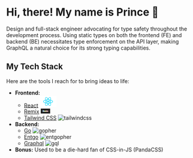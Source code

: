 # Hi, there! My name is Prince 👋

Design and full-stack engineer advocating for type safety throughout the development process. Using static types on both the frontend (FE) and backend (BE) necessitates type enforcement on the API layer, making GraphQL a natural choice for its strong typing capabilities.

## My Tech Stack

Here are the tools I reach for to bring ideas to life:

* **Frontend:**
  * [React](https://react.dev/) <img width="45px" alt="react" src="./public/assets/react.png"/>
  * [Remix](https://remix.run/) <img width="25px" alt="remix" src="./public/assets/remix-glowing.svg"/>
  * [Tailwind CSS](https://tailwindcss.com/) <img width="25px" alt="tailwindcss" src="https://tailwindcss.com/_next/static/media/tailwindcss-mark.3c5441fc7a190fb1800d4a5c7f07ba4b1345a9c8.svg"/>
* **Backend:**
  * [Go](https://go.dev/) <img width="25px" alt="gopher" src="https://go.dev/images/gophers/pilot-bust.svg"/>
  * [Entgo](https://entgo.io/) <img width="25px" alt="entgopher" src="https://go.dev/images/gophers/newscaster.svg"/>
  * [Graphql](https://entgo.io/) <img width="25px" style="margin-botton:-100px" alt="gql" src="https://graphql.org/img/logo.svg"/>
* **Bonus:** Used to be a die-hard fan of CSS-in-JS (PandaCSS)

